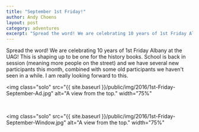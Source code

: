 ```yaml
---
title: "September 1st Friday!"
author: Andy Choens
layout: post
category: adventures
excerpt: "Spread the word! We are celebrating 10 years of 1st Friday Albany at the UAG!"
---
```


Spread the word! We are celebrating 10 years of 1st Friday Albany at
the UAG! This is shaping up to be one for the history books. School is
back in session (meaning more people on the street) and we have
several new participants this month, combined with some old
participants we haven't seen in a while. I am really looking forward
to this.

<img
 class="solo"
 src="{{ site.baseurl }}/public/img/2016/1st-Friday-September-Ad.jpg"
 alt="A view from the top."
 width="75%"
>

<br />

<img
 class="solo"
 src="{{ site.baseurl }}/public/img/2016/1st-Friday-September-Window.jpg"
 alt="A view from the top."
 width="75%"
>
